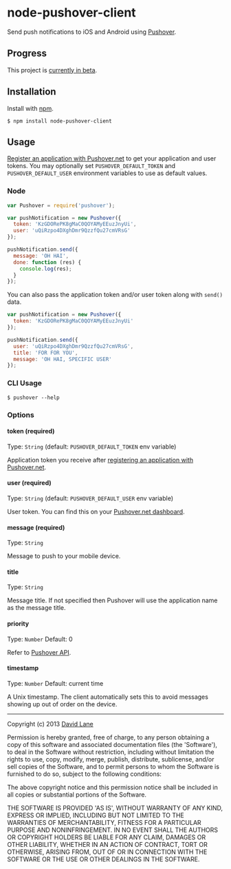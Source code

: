 # node-pushover-client
Send push notifications to iOS and Android using [Pushover](http://pushover.net).

## Progress
This project is [currently in beta](https://github.com/dvdln/node-pushover-client/issues?milestone=1).

## Installation
Install with [npm](https://npmjs.org).

```shell
$ npm install node-pushover-client
```

## Usage
[Register an application with Pushover.net](https://pushover.net/api) to get your application and user tokens. You may optionally set `PUSHOVER_DEFAULT_TOKEN` and `PUSHOVER_DEFAULT_USER` environment variables to use as default values.

### Node
```js
var Pushover = require('pushover');

var pushNotification = new Pushover({
  token: 'KzGDORePK8gMaC0QOYAMyEEuzJnyUi',
  user: 'uQiRzpo4DXghDmr9QzzfQu27cmVRsG'
});

pushNotification.send({
  message: 'OH HAI',
  done: function (res) {
    console.log(res);
  }
});
```

You can also pass the application token and/or user token along with `send()` data.
```js
var pushNotification = new Pushover({
  token: 'KzGDORePK8gMaC0QOYAMyEEuzJnyUi'
});

pushNotification.send({
  user: 'uQiRzpo4DXghDmr9QzzfQu27cmVRsG',
  title: 'FOR FOR YOU',
  message: 'OH HAI, SPECIFIC USER'
});
```

### CLI Usage
```shell
$ pushover --help
```

### Options
#### token (required)
Type: `String` (default: `PUSHOVER_DEFAULT_TOKEN` env variable)

Application token you receive after [registering an application with Pushover.net](https://pushover.net/api).

#### user (required)
Type: `String` (default: `PUSHOVER_DEFAULT_USER` env variable)

User token. You can find this on your [Pushover.net dashboard](https://pushover.net/login).

#### message (required)
Type: `String`

Message to push to your mobile device.

#### title
Type: `String`

Message title. If not specified then Pushover will use the application name as the message title.

#### priority
Type: `Number`
Default: 0

Refer to [Pushover API](https://pushover.net/api#priority).

#### timestamp
Type: `Number`
Default: current time

A Unix timestamp.
The client automatically sets this to avoid messages showing up out of order on the device.

---

Copyright (c) 2013 [David Lane](http://dvdln.com)

Permission is hereby granted, free of charge, to any person obtaining a copy of this software and associated documentation files (the 'Software'), to deal in the Software without restriction, including without limitation the rights to use, copy, modify, merge, publish, distribute, sublicense, and/or sell copies of the Software, and to permit persons to whom the Software is furnished to do so, subject to the following conditions:

The above copyright notice and this permission notice shall be included in all copies or substantial portions of the Software.

THE SOFTWARE IS PROVIDED 'AS IS', WITHOUT WARRANTY OF ANY KIND, EXPRESS OR IMPLIED, INCLUDING BUT NOT LIMITED TO THE WARRANTIES OF MERCHANTABILITY, FITNESS FOR A PARTICULAR PURPOSE AND NONINFRINGEMENT. IN NO EVENT SHALL THE AUTHORS OR COPYRIGHT HOLDERS BE LIABLE FOR ANY CLAIM, DAMAGES OR OTHER LIABILITY, WHETHER IN AN ACTION OF CONTRACT, TORT OR OTHERWISE, ARISING FROM, OUT OF OR IN CONNECTION WITH THE SOFTWARE OR THE USE OR OTHER DEALINGS IN THE SOFTWARE.
